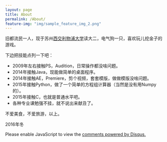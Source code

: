 ```yaml
---
layout: page
title: About
permalink: /About/
feature-img: "img/sample_feature_img_2.png"
---
```


旧都流民一人，现于苏州[西交利物浦大学](www.xjtlu.edu.cn)读大二，电气狗一只，喜欢玩儿挖金子的游戏。  

下边把技能点列一下吧：

- 2009年左右接触PS，Audition，日常操作都没啥问题。
- 2014年接触Java，现能做简单的桌面程序。  
- 2014年接触AE，Premiere，剪个视频，套套模版，做做模版没啥问题。
- 2015年接触Python，做了一个简单的方程组计算器（当然是没有用Numpy的）。
- 2015年接触C，也就是普通水平吧。  
- 各种专业课勉强不挂，就不说出来献丑了。

不爱美食，不爱旅游，以上。

2016年冬

<div id="disqus_thread"></div>
<script>
/**
* RECOMMENDED CONFIGURATION VARIABLES: EDIT AND UNCOMMENT THE SECTION BELOW TO INSERT DYNAMIC VALUES FROM YOUR PLATFORM OR CMS.
* LEARN WHY DEFINING THESE VARIABLES IS IMPORTANT: https://disqus.com/admin/universalcode/#configuration-variables
*/
/*
var disqus_config = function () {
this.page.url = PAGE_URL; // Replace PAGE_URL with your page's canonical URL variable
this.page.identifier = PAGE_IDENTIFIER; // Replace PAGE_IDENTIFIER with your page's unique identifier variable
};
*/
(function() { // DON'T EDIT BELOW THIS LINE
var d = document, s = d.createElement('script');

s.src = '//{{ site.theme.disqus_shortname }}.disqus.com/embed.js';

s.setAttribute('data-timestamp', +new Date());
(d.head || d.body).appendChild(s);
})();
</script>
<noscript>Please enable JavaScript to view the <a href="https://disqus.com/?ref_noscript" rel="nofollow">comments powered by Disqus.</a></noscript>
